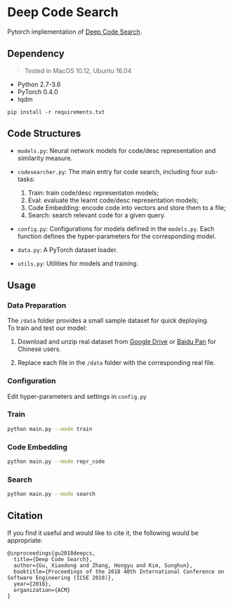 # Deep Code Search

Pytorch implementation of [Deep Code Search](https://guxd.github.io/papers/deepcs.pdf).

## Dependency
> Tested in MacOS 10.12, Ubuntu 16.04
* Python 2.7-3.6
* PyTorch 0.4.0
* tqdm

 ```
 pip install -r requirements.txt
 ```

## Code Structures

 - `models.py`: Neural network models for code/desc representation and similarity measure.
 
 - `codesearcher.py`: The main entry for code search, including four sub-tasks: 
     1) Train: train code/desc representaton models; 
     2) Eval: evaluate the learnt code/desc representation models; 
     3) Code Embedding: encode code into vectors and store them to a file; 
     4) Search: search relevant code for a given query.
     
 - `config.py`: Configurations for models defined in the `models.py`. 
   Each function defines the hyper-parameters for the corresponding model.
   
 - `data.py`: A PyTorch dataset loader.
 - `utils.py`: Utilities for models and training. 

 
## Usage

   ### Data Preparation
  The `/data` folder provides a small sample dataset for quick deploying.  
  To train and test our model:
  
  1) Download and unzip real dataset from [Google Drive](https://drive.google.com/drive/folders/1GZYLT_lzhlVczXjD6dgwVUvDDPHMB6L7?usp=sharing) or [Baidu Pan](https://pan.baidu.com/s/1U_MtFXqq0C-Qh8WUFAWGvg) for Chinese users.
  
  2) Replace each file in the `/data` folder with the corresponding real file. 
  
   ### Configuration
   Edit hyper-parameters and settings in `config.py`

   ### Train
   
   ```bash
   python main.py --mode train
   ```
   
   ### Code Embedding
   
   ```bash
   python main.py --mode repr_code
   ```
   
   ### Search
   
   ```bash
   python main.py --mode search
   ```


## Citation

 If you find it useful and would like to cite it, the following would be appropriate:
```
@inproceedings{gu2018deepcs,
  title={Deep Code Search},
  author={Gu, Xiaodong and Zhang, Hongyu and Kim, Sunghun},
  booktitle={Proceedings of the 2018 40th International Conference on Software Engineering (ICSE 2018)},
  year={2018},
  organization={ACM}
}
```
